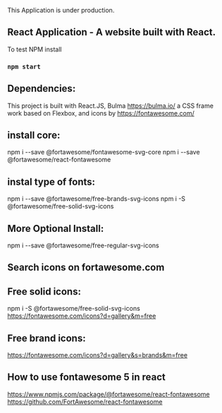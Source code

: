 This Application is under production.<br />

## React Application - A website built with React.

To test NPM install<br />
### `npm start`

## Dependencies:
This project is built with React.JS, Bulma https://bulma.io/ a CSS frame work based on 
Flexbox, and icons by https://fontawesome.com/

## install core:
npm i --save @fortawesome/fontawesome-svg-core
npm i --save @fortawesome/react-fontawesome

## instal type of fonts:
npm i --save @fortawesome/free-brands-svg-icons
npm i -S @fortawesome/free-solid-svg-icons

## More Optional Install:
npm i --save @fortawesome/free-regular-svg-icons


## Search icons on fortawesome.com

## Free solid icons:
npm i -S @fortawesome/free-solid-svg-icons
https://fontawesome.com/icons?d=gallery&m=free

## Free brand icons:
https://fontawesome.com/icons?d=gallery&s=brands&m=free


## How to use fontawesome 5 in react
https://www.npmjs.com/package/@fortawesome/react-fontawesome
https://github.com/FortAwesome/react-fontawesome